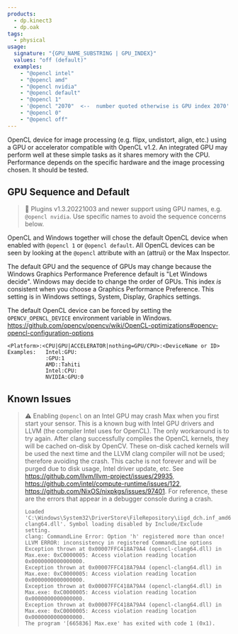 ```yaml
---
products:
  - dp.kinect3
  - dp.oak
tags:
  - physical
usage:
  signature: "{GPU_NAME_SUBSTRING | GPU_INDEX}"
  values: "off (default)"
  examples:
    - "@opencl intel"
    - "@opencl amd"
    - "@opencl nvidia"
    - "@opencl default"
    - "@opencl 1"
    - '@opencl "2070"  <--  number quoted otherwise is GPU index 2070'
    - "@opencl 0"
    - "@opencl off"
---
```


OpenCL device for image processing (e.g. flipx, undistort, align, etc.)
using a GPU or accelerator compatible with OpenCL v1.2. An integrated GPU
may perform well at these simple tasks as it shares memory with the CPU.
Performance depends on the specific hardware and the image processing
chosen. It should be tested.

## GPU Sequence and Default

> :memo: Plugins v1.3.20221003 and newer support using GPU names,
> e.g. `@opencl nvidia`. Use specific names to avoid the sequence
> concerns below.

OpenCL and Windows together will chose the default OpenCL device when
enabled with `@opencl 1` or `@opencl default`. All OpenCL devices can be
seen by looking at the `@opencl` attribute with an (attrui) or the Max Inspector.

The default GPU and the sequence of GPUs may change because the Windows
Graphics Performance Preference default is "Let Windows decide". Windows may
decide to change the order of GPUs. This index *is* consistent when you choose
a Graphics Performance Preference. This setting is in Windows settings, System,
Display, Graphics settings.

The default OpenCL device can be forced by setting the `OPENCV_OPENCL_DEVICE`
environment variable in Windows.
<https://github.com/opencv/opencv/wiki/OpenCL-optimizations#opencv-opencl-configuration-options>

```
<Platform>:<CPU|GPU|ACCELERATOR|nothing=GPU/CPU>:<DeviceName or ID>
Examples:   Intel:GPU:
            :GPU:1
            AMD::Tahiti
            Intel:CPU:
            NVIDIA:GPU:0
```

## Known Issues

> :warning:
> Enabling `@opencl` on an Intel GPU may crash Max when you first start your sensor. This
> is a known bug with Intel GPU drivers and LLVM (the compiler Intel uses for OpenCL).
> The only workaround is to try again. After clang successfully compiles the OpenCL kernels,
> they will be cached on-disk by OpenCV. These on-disk cached kernels will be used the next
> time and the LLVM clang compiler will not be used; therefore avoiding the crash. This cache
> is not forever and will be purged due to disk usage, Intel driver update, etc. See
> <https://github.com/llvm/llvm-project/issues/29935>, <https://github.com/intel/compute-runtime/issues/122>,
> <https://github.com/NixOS/nixpkgs/issues/97401>.
> For reference, these are the errors that appear in a debugger console during a crash.
> ```
> Loaded 'C:\Windows\System32\DriverStore\FileRepository\iigd_dch.inf_amd64_afa18c61a36f2728\opencl-clang64.dll'. Symbol loading disabled by Include/Exclude setting.
> clang: CommandLine Error: Option 'h' registered more than once!
> LLVM ERROR: inconsistency in registered CommandLine options
> Exception thrown at 0x00007FFC418A79A4 (opencl-clang64.dll) in Max.exe: 0xC0000005: Access violation reading location 0x0000000000000000.
> Exception thrown at 0x00007FFC418A79A4 (opencl-clang64.dll) in Max.exe: 0xC0000005: Access violation reading location 0x0000000000000000.
> Exception thrown at 0x00007FFC418A79A4 (opencl-clang64.dll) in Max.exe: 0xC0000005: Access violation reading location 0x0000000000000000.
> Exception thrown at 0x00007FFC418A79A4 (opencl-clang64.dll) in Max.exe: 0xC0000005: Access violation reading location 0x0000000000000000.
> The program '[665836] Max.exe' has exited with code 1 (0x1).
> ```
